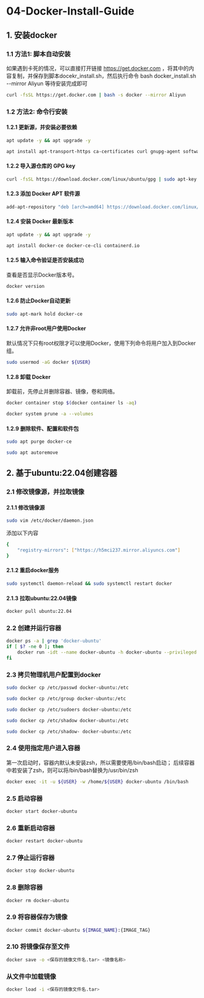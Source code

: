 # 04-Docker-Install-Guide

## 1. 安装docker
### 1.1 方法1: 脚本自动安装
如果遇到卡死的情况，可以直接打开链接 https://get.docker.com ，将其中的内容复制，并保存到脚本docekr_install.sh，然后执行命令 bash docker_install.sh --mirror Aliyun 等待安装完成即可
```bash
curl -fsSL https://get.docker.com | bash -s docker --mirror Aliyun
```
### 1.2 方法2: 命令行安装
#### 1.2.1 更新源，并安装必要依赖
```bash
apt update -y && apt upgrade -y
```

```bash
apt install apt-transport-https ca-certificates curl gnupg-agent software-properties-common
```
#### 1.2.2 导入源仓库的 GPG key
```bash
curl -fsSL https://download.docker.com/linux/ubuntu/gpg | sudo apt-key add -
```
#### 1.2.3 添加 Docker APT 软件源
```bash
add-apt-repository "deb [arch=amd64] https://download.docker.com/linux/ubuntu $(lsb_release -cs) stable"
```
#### 1.2.4 安装 Docker 最新版本
```bash
apt update -y && apt upgrade -y
```
```bash
apt install docker-ce docker-ce-cli containerd.io
```
#### 1.2.5 输入命令验证是否安装成功
查看是否显示Docker版本号。
```bash
docker version
```
#### 1.2.6 防止Docker自动更新
```bash
sudo apt-mark hold docker-ce
```
#### 1.2.7 允许非root用户使用Docker
默认情况下只有root权限才可以使用Docker，使用下列命令将用户加入到Docker组。
```bash
sudo usermod -aG docker ${USER}
```
#### 1.2.8 卸载 Docker
卸载前，先停止并删除容器、镜像，卷和网络。
```bash
docker container stop $(docker container ls -aq)
```
```bash
docker system prune -a --volumes
```
#### 1.2.9 删除软件、配置和软件包
```bash
sudo apt purge docker-ce
```
```bash
sudo apt autoremove
```

## 2. 基于ubuntu:22.04创建容器
### 2.1 修改镜像源，并拉取镜像
#### 2.1.1 修改镜像源
```bash
sudo vim /etc/docker/daemon.json
```
添加以下内容
```bash
{
	"registry-mirrors": ["https://h5mci237.mirror.aliyuncs.com"]
}
```
#### 2.1.2 重启docker服务
```bash
sudo systemctl daemon-reload && sudo systemctl restart docker
```
#### 2.1.3 拉取ubuntu:22.04镜像
```bash
docker pull ubuntu:22.04
```
### 2.2 创建并运行容器
```bash
docker ps -a | grep 'docker-ubuntu'
if [ $? -ne 0 ]; then
    docker run -idt --name docker-ubuntu -h docker-ubuntu --privileged -v /dev:/dev -v /home:/home -w /home/${USER} ubuntu:22.04
fi
```
### 2.3 拷贝物理机用户配置到docker
```bash
sudo docker cp /etc/passwd docker-ubuntu:/etc
```
```bash
sudo docker cp /etc/group docker-ubuntu:/etc
```
```bash
sudo docker cp /etc/sudoers docker-ubuntu:/etc
```
```bash
sudo docker cp /etc/shadow docker-ubuntu:/etc
```
```bash
sudo docker cp /etc/shadow- docker-ubuntu:/etc
```
### 2.4 使用指定用户进入容器
第一次启动时，容器内默认未安装zsh，所以需要使用/bin/bash启动；
后续容器中若安装了zsh，则可以将/bin/bash替换为/usr/bin/zsh
```bash
docker exec -it -u ${USER} -w /home/${USER} docker-ubuntu /bin/bash
```
### 2.5 启动容器
```bash
docker start docker-ubuntu
```
### 2.6 重新启动容器
```bash
docker restart docker-ubuntu
```
### 2.7 停止运行容器
```bash
docker stop docker-ubuntu
```
### 2.8 删除容器
```bash
docker rm docker-ubuntu
```
### 2.9 将容器保存为镜像
```bash
docker commit docker-ubuntu ${IMAGE_NAME}:{IMAGE_TAG}
```
### 2.10 将镜像保存至文件
```bash
docker save -o <保存的镜像文件名.tar> <镜像名称>
```
### 从文件中加载镜像
```bash
docker load -i <保存的镜像文件名.tar>
```
